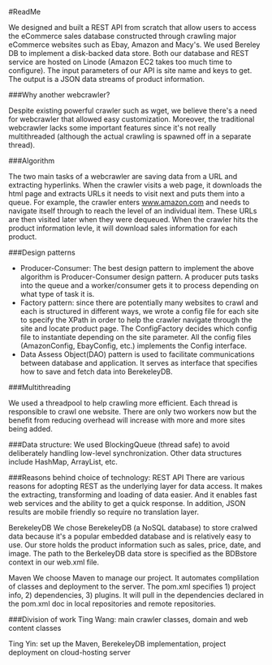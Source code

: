 #ReadMe 

We designed and built a REST API from scratch that allow users to access the eCommerce sales database constructed through crawling major eCommerce websites such as Ebay, Amazon and Macy's. We used Bereley DB to implement a disk-backed data store. Both our database and REST service are hosted on Linode (Amazon EC2 takes too much time to configure). The input parameters of our API is site name and keys to get. The output is a JSON data streams of product information. 

###Why another webcrawler? 

Despite existing powerful crawler such as wget, we believe there's a need for webcrawler that allowed easy customization. Moreover, the traditional webcrawler lacks some important features since it's not really multithreaded (although the actual crawling is spawned off in a separate thread). 

###Algorithm 

The two main tasks of a webcrawler are saving data from a URL and extracting hyperlinks. When the crawler visits a web page, it downloads the html page and extracts URLs it needs to visit next and puts them into a queue. For example, the crawler enters www.amazon.com and needs to navigate itself through to reach the level of an individual item. These URLs are then visited later when they were dequeued. When the crawler hits the product information levle, it will download sales information for each product.  

###Design patterns 

- Producer-Consumer: The best design pattern to implement the above algorithm is Producer-Consumer design pattern. A producer puts tasks into the queue and a worker/consumer gets it to process depending on what type of task it is.
- Factory pattern: since there are potentially many websites to crawl and each is structured in different ways, we wrote a config file for each site to specify the XPath in order to help the crawler navigate through the site and locate product page. The ConfigFactory decides which config file to instantiate depending on the site parameter. All the config files (AmazonConfig, EbayConfig, etc.) implements the Config interface.  
- Data Assess Object(DAO) pattern is used to facilitate communications between database and application. It serves as interface that specifies how to save and fetch data into BerekeleyDB. 

###Multithreading

We used a threadpool to help crawling more efficient. Each thread is responsible to crawl one website. There are only two workers now but the benefit from reducing overhead will increase with more and more sites being added. 

###Data structure: 
We used BlockingQueue (thread safe) to avoid deliberately handling low-level synchronization. Other data structures include HashMap, ArrayList, etc. 

###Reasons behind choice of technology: 
REST API 
There are various reasons for adopting REST as the underlying layer for data access. It makes the extracting, transforming and loading of data easier. And it enables fast web services and the ability to get a quick response. In addition, JSON results are mobile friendly so require no translation layer. 

BerekeleyDB
We chose BerekeleyDB (a NoSQL database) to store cralwed data because it's a popular embedded database and is relatively easy to use. Our store holds the product information such as sales, price, date, and image. The path to the BerkeleyDB data store is specified as the BDBstore context in our web.xml file. 

Maven 
We choose Maven to manage our project. It automates complilation of classes and deployment to the server. The pom.xml specifies 1) project info, 2) dependencies, 3) plugins. It will pull in the dependencies declared in the pom.xml doc in local repositories and remote repositories. 

###Division of work
Ting Wang: main crawler classes, domain and web content classes 

Ting Yin: set up the Maven, BerekeleyDB implementation, project deployment on cloud-hosting server 

